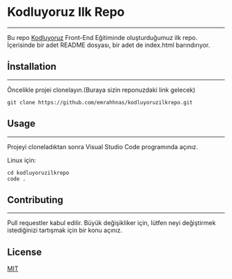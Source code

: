 # Kodluyoruz  Ilk Repo
---
Bu repo [Kodluyoruz](https://kodluyoruz.org) Front-End Eğitiminde oluşturduğumuz ilk repo. İçerisinde bir adet README dosyası, bir adet de index.html barındırıyor.


## İnstallation 
---

Öncelikle projei clonelayın.(Buraya sizin reponuzdaki link gelecek)


`git clone https://github.com/emrahhnas/kodluyoruzilkrepo.git`


## Usage 
---

Projeyi cloneladıktan sonra Visual Studio Code programında açınız.

Linux için: 

```
cd kodluyoruzilkrepo
code .
```

## Contributing 
---

Pull requestler kabul edilir. Büyük değişikliker için, lütfen neyi değiştirmek istediğinizi tartışmak için bir konu açınız.

## License 
[MIT](https://choosealicense.com/licenses/mit/)



